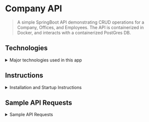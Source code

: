 # Company API

> A simple SpringBoot API demonstrating CRUD operations for a Company, Offices, and Employees.  The API is containerized in Docker, and interacts with a containerized PostGres DB.  

## Technologies
<details>
<summary>Major technologies used in this app</summary>

- **Spring Web MVC** - for building annotation-driven RESTful APIs:
  - ```CompanyController.java``` - for retrieving and creating companies and offices
  - ```EmployeeController.java``` - for retrieving and creating employees
- **Spring Data JPA** - for implementation of the Persistence (JPA) and Repository Layers
    - Entities:```Company.java```, ```Employee.java```, ```Office.java```
    - Repositories: ```CompanyRepository.java```, ```EmployeeRepository.java```, ```OfficeRepository.java```
- **Spring AOP** - for implementation of cross-cutting concerns (method performance and method tracing):
  - ```Timed.java```
  - ```TimedAspect.java```
  - ```Trace.java```
  - ```TraceAspect.java```
- **Logger Injection** - allows for class-aware injection of `org.slf4j.Logger` instances
    - ```LoggerProducer.java```, ```TimedAspect.java```
- **Custom Exception Handling** - for returning proper RESTful responses when encountering errors
    - ```CustomExceptionHandler.java```
- **Docker** - for containerization of the application
  - ```Dockerfile```
- **MapStruct** - for auto-generation of DTO/Entity mapper:
  - ```EntityMapper.java```
- **Lombok** - for elimination of boilerplate in POJOs, and for implementing builder pattern
</details>

##  Instructions
<details>
<summary>Installation and Startup Instructions</summary>

1. Clone this repo.
2. Pull the latest Postgres Docker image:
```shell
    $> docker pull postgres
```
3. Run the postgres docker image.  Choose a new username and password for authentication below
```shell
    $> docker run -itd -e POSTGRES_USER=--username-- -e POSTGRES_PASSWORD=--password-- -p 5430:5432 -v /data:/var/lib/postgresql/data --name postgresql postgres
```
4. Build the Company API Docker image:
```shell
    $> docker build --tag company-api:latest .
```
3. Run the Company API Docker image:
```shell
    $> docker run -p8887:8080 company-api:latest
```
**To run standalone (no Docker) run the following:
```shell
    $> java -jar build/libs/demo-1.0.0.jar --spring.config.location=src/main/resources/application-dev.yaml
```
</details>

## Sample API Requests
<details>
<summary>Sample API Requests</summary><br/>

Create new company

```http request
POST http://localhost:8887/api/v1/companies
Content-Type: application/json
Accept: application/json

{
  "name": "Craigs Company"
}
```

Get all companies

```http request
GET http://localhost:8887/api/v1/companies
Content-Type: application/json
Accept: application/json
```

CREATE new office
```http request
POST http://localhost:8887/api/v1/companies/<id>/offices
Content-Type: application/json
Accept: application/json

{
  "name" : "Dallas Office"
}
```

Get offices for given company
```http request
GET http://localhost:8887/api/v1/companies/<id>/offices
Content-Type: application/json
Accept: application/json
```

Create new office employee
```http request
POST http://localhost:8887/api/v1/offices/<id>/employees
Content-Type: application/json
Accept: application/json

{
  "firstName" : "Craig",
  "lastName" : "Bellamy",
  "emailId" : "bellamy@whatever.com"
}
```
